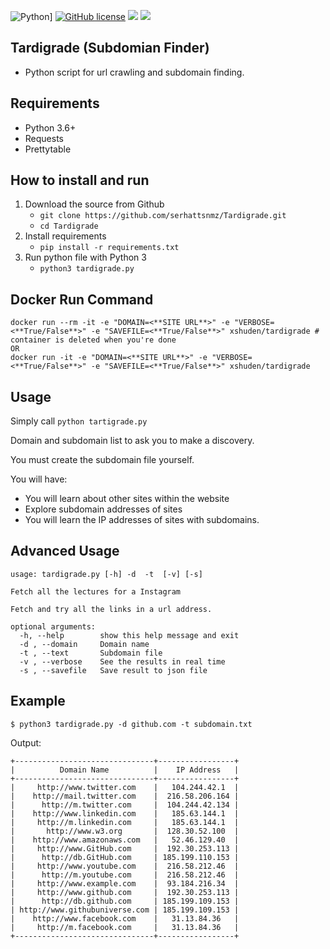 ![Python](https://img.shields.io/badge/Python-3.6-blue.svg)] [![GitHub license](https://img.shields.io/github/license/serhattsnmz/Tardigrade.svg)](https://github.com/serhattsnmz/Tardigrade/blob/master/LICENSE) [![](https://images.microbadger.com/badges/image/xshuden/tardigrade.svg)](https://microbadger.com/images/xshuden/tardigrade "Get your own image badge on microbadger.com") [![](https://images.microbadger.com/badges/version/xshuden/tardigrade.svg)](https://microbadger.com/images/xshuden/tardigrade "Get your own version badge on microbadger.com")

## Tardigrade (Subdomian Finder)

- Python script for url crawling and subdomain finding. 

## Requirements

- Python 3.6+
- Requests
- Prettytable

## How to install and run

1. Download the source from Github
    - `git clone https://github.com/serhattsnmz/Tardigrade.git`
    - `cd Tardigrade`
2. Install requirements
	- `pip install -r requirements.txt`
3. Run python file with Python 3
	- `python3 tardigrade.py`

## Docker Run Command

```
docker run --rm -it -e "DOMAIN=<**SITE URL**>" -e "VERBOSE=<**True/False**>" -e "SAVEFILE=<**True/False**>" xshuden/tardigrade # container is deleted when you're done
OR
docker run -it -e "DOMAIN=<**SITE URL**>" -e "VERBOSE=<**True/False**>" -e "SAVEFILE=<**True/False**>" xshuden/tardigrade
```

## Usage

Simply call `python tartigrade.py`

Domain and subdomain list to ask you to make a discovery.

You must create the subdomain file yourself.

You will have:
- You will learn about other sites within the website
- Explore subdomain addresses of sites
- You will learn the IP addresses of sites with subdomains.

## Advanced Usage

```
usage: tardigrade.py [-h] -d  -t  [-v] [-s]

Fetch all the lectures for a Instagram

Fetch and try all the links in a url address.

optional arguments:
  -h, --help        show this help message and exit
  -d , --domain     Domain name
  -t , --text       Subdomain file
  -v , --verbose    See the results in real time
  -s , --savefile   Save result to json file
```

## Example

```
$ python3 tardigrade.py -d github.com -t subdomain.txt
```

Output:
```
+-------------------------------+-----------------+
|          Domain Name          |    IP Address   |
+-------------------------------+-----------------+
|     http://www.twitter.com    |   104.244.42.1  |
|    http://mail.twitter.com    |  216.58.206.164 |
|      http://m.twitter.com     |  104.244.42.134 |
|    http://www.linkedin.com    |   185.63.144.1  |
|     http://m.linkedin.com     |   185.63.144.1  |
|       http://www.w3.org       |  128.30.52.100  |
|    http://www.amazonaws.com   |   52.46.129.40  |
|     http://www.GitHub.com     |  192.30.253.113 |
|      http://db.GitHub.com     | 185.199.110.153 |
|     http://www.youtube.com    |  216.58.212.46  |
|      http://m.youtube.com     |  216.58.212.46  |
|     http://www.example.com    |  93.184.216.34  |
|     http://www.github.com     |  192.30.253.113 |
|      http://db.github.com     | 185.199.109.153 |
| http://www.githubuniverse.com | 185.199.109.153 |
|    http://www.facebook.com    |   31.13.84.36   |
|     http://m.facebook.com     |   31.13.84.36   |
+-------------------------------+-----------------+

```
